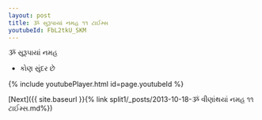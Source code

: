 ```yaml
---
layout: post
title: ૐ સુરૂપાયાં નમહ ૧૧ ટાઈમ્સ
youtubeId: FbL2tkU_SKM
---
```

 
 
 ૐ સુરૂપાયાં નમહ  
 
 -  કોણ સુંદર છે 
 
  
 
  
 
 
 
 
 
 


{% include youtubePlayer.html id=page.youtubeId %}
 
[Next]({{ site.baseurl }}{% link  split1/_posts/2013-10-18-ૐ વીણાંથયાં નમહ ૧૧ ટાઈમ્સ.md%})
 
